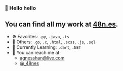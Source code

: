 ### 👋 Hello hello

You can find all my work at [48n.es](https://48n.es).
---
- ⚙️ Favorites:  `.py`, `.java`, `.ts`
- 🧰 Others: `.go`, `.c`, `.html`, `.scss`, `.js`, `.sql`
- 🧠 Currently Learning: `.dart`, `.NET`
- 💬 You can reach me at:
  - <agnesshan@live.com>
  - [@_48nes](https://twitter.com/_48nes)

<!--
**48nes/48nes** is a ✨ _special_ ✨ repository because its `README.md` (this file) appears on your GitHub profile.

Here are some ideas to get you started:

- 🔭 I’m currently working on ...
- 🌱 I’m currently learning ...
- 👯 I’m looking to collaborate on ...
- 🤔 I’m looking for help with ...
- 💬 Ask me about ...
- 📫 How to reach me: ...
- 😄 Pronouns: ...
- ⚡ Fun fact: ...
-->
